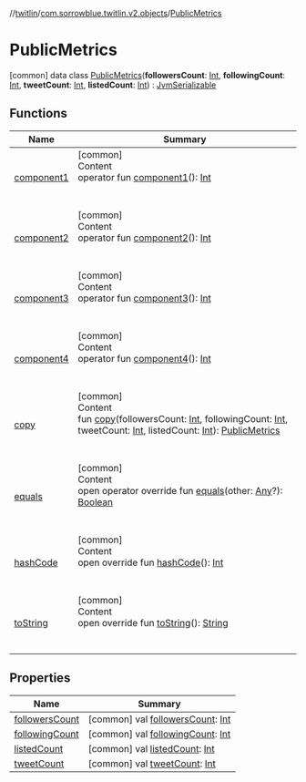 //[twitlin](../../index.md)/[com.sorrowblue.twitlin.v2.objects](../index.md)/[PublicMetrics](index.md)



# PublicMetrics  
 [common] data class [PublicMetrics](index.md)(**followersCount**: [Int](https://kotlinlang.org/api/latest/jvm/stdlib/kotlin/-int/index.html), **followingCount**: [Int](https://kotlinlang.org/api/latest/jvm/stdlib/kotlin/-int/index.html), **tweetCount**: [Int](https://kotlinlang.org/api/latest/jvm/stdlib/kotlin/-int/index.html), **listedCount**: [Int](https://kotlinlang.org/api/latest/jvm/stdlib/kotlin/-int/index.html)) : [JvmSerializable](../../com.sorrowblue.twitlin.annotation/-jvm-serializable/index.md)   


## Functions  
  
|  Name|  Summary| 
|---|---|
| <a name="com.sorrowblue.twitlin.v2.objects/PublicMetrics/component1/#/PointingToDeclaration/"></a>[component1](component1.md)| <a name="com.sorrowblue.twitlin.v2.objects/PublicMetrics/component1/#/PointingToDeclaration/"></a>[common]  <br>Content  <br>operator fun [component1](component1.md)(): [Int](https://kotlinlang.org/api/latest/jvm/stdlib/kotlin/-int/index.html)  <br><br><br>
| <a name="com.sorrowblue.twitlin.v2.objects/PublicMetrics/component2/#/PointingToDeclaration/"></a>[component2](component2.md)| <a name="com.sorrowblue.twitlin.v2.objects/PublicMetrics/component2/#/PointingToDeclaration/"></a>[common]  <br>Content  <br>operator fun [component2](component2.md)(): [Int](https://kotlinlang.org/api/latest/jvm/stdlib/kotlin/-int/index.html)  <br><br><br>
| <a name="com.sorrowblue.twitlin.v2.objects/PublicMetrics/component3/#/PointingToDeclaration/"></a>[component3](component3.md)| <a name="com.sorrowblue.twitlin.v2.objects/PublicMetrics/component3/#/PointingToDeclaration/"></a>[common]  <br>Content  <br>operator fun [component3](component3.md)(): [Int](https://kotlinlang.org/api/latest/jvm/stdlib/kotlin/-int/index.html)  <br><br><br>
| <a name="com.sorrowblue.twitlin.v2.objects/PublicMetrics/component4/#/PointingToDeclaration/"></a>[component4](component4.md)| <a name="com.sorrowblue.twitlin.v2.objects/PublicMetrics/component4/#/PointingToDeclaration/"></a>[common]  <br>Content  <br>operator fun [component4](component4.md)(): [Int](https://kotlinlang.org/api/latest/jvm/stdlib/kotlin/-int/index.html)  <br><br><br>
| <a name="com.sorrowblue.twitlin.v2.objects/PublicMetrics/copy/#kotlin.Int#kotlin.Int#kotlin.Int#kotlin.Int/PointingToDeclaration/"></a>[copy](copy.md)| <a name="com.sorrowblue.twitlin.v2.objects/PublicMetrics/copy/#kotlin.Int#kotlin.Int#kotlin.Int#kotlin.Int/PointingToDeclaration/"></a>[common]  <br>Content  <br>fun [copy](copy.md)(followersCount: [Int](https://kotlinlang.org/api/latest/jvm/stdlib/kotlin/-int/index.html), followingCount: [Int](https://kotlinlang.org/api/latest/jvm/stdlib/kotlin/-int/index.html), tweetCount: [Int](https://kotlinlang.org/api/latest/jvm/stdlib/kotlin/-int/index.html), listedCount: [Int](https://kotlinlang.org/api/latest/jvm/stdlib/kotlin/-int/index.html)): [PublicMetrics](index.md)  <br><br><br>
| <a name="kotlin/Any/equals/#kotlin.Any?/PointingToDeclaration/"></a>[equals](../../com.sorrowblue.twitlin.v2.users/-users-api/-expansion/-companion/index.md#%5Bkotlin%2FAny%2Fequals%2F%23kotlin.Any%3F%2FPointingToDeclaration%2F%5D%2FFunctions%2F1930806739)| <a name="kotlin/Any/equals/#kotlin.Any?/PointingToDeclaration/"></a>[common]  <br>Content  <br>open operator override fun [equals](../../com.sorrowblue.twitlin.v2.users/-users-api/-expansion/-companion/index.md#%5Bkotlin%2FAny%2Fequals%2F%23kotlin.Any%3F%2FPointingToDeclaration%2F%5D%2FFunctions%2F1930806739)(other: [Any](https://kotlinlang.org/api/latest/jvm/stdlib/kotlin/-any/index.html)?): [Boolean](https://kotlinlang.org/api/latest/jvm/stdlib/kotlin/-boolean/index.html)  <br><br><br>
| <a name="kotlin/Any/hashCode/#/PointingToDeclaration/"></a>[hashCode](../../com.sorrowblue.twitlin.v2.users/-users-api/-expansion/-companion/index.md#%5Bkotlin%2FAny%2FhashCode%2F%23%2FPointingToDeclaration%2F%5D%2FFunctions%2F1930806739)| <a name="kotlin/Any/hashCode/#/PointingToDeclaration/"></a>[common]  <br>Content  <br>open override fun [hashCode](../../com.sorrowblue.twitlin.v2.users/-users-api/-expansion/-companion/index.md#%5Bkotlin%2FAny%2FhashCode%2F%23%2FPointingToDeclaration%2F%5D%2FFunctions%2F1930806739)(): [Int](https://kotlinlang.org/api/latest/jvm/stdlib/kotlin/-int/index.html)  <br><br><br>
| <a name="kotlin/Any/toString/#/PointingToDeclaration/"></a>[toString](../../com.sorrowblue.twitlin.v2.users/-users-api/-expansion/-companion/index.md#%5Bkotlin%2FAny%2FtoString%2F%23%2FPointingToDeclaration%2F%5D%2FFunctions%2F1930806739)| <a name="kotlin/Any/toString/#/PointingToDeclaration/"></a>[common]  <br>Content  <br>open override fun [toString](../../com.sorrowblue.twitlin.v2.users/-users-api/-expansion/-companion/index.md#%5Bkotlin%2FAny%2FtoString%2F%23%2FPointingToDeclaration%2F%5D%2FFunctions%2F1930806739)(): [String](https://kotlinlang.org/api/latest/jvm/stdlib/kotlin/-string/index.html)  <br><br><br>


## Properties  
  
|  Name|  Summary| 
|---|---|
| <a name="com.sorrowblue.twitlin.v2.objects/PublicMetrics/followersCount/#/PointingToDeclaration/"></a>[followersCount](followers-count.md)| <a name="com.sorrowblue.twitlin.v2.objects/PublicMetrics/followersCount/#/PointingToDeclaration/"></a> [common] val [followersCount](followers-count.md): [Int](https://kotlinlang.org/api/latest/jvm/stdlib/kotlin/-int/index.html)   <br>
| <a name="com.sorrowblue.twitlin.v2.objects/PublicMetrics/followingCount/#/PointingToDeclaration/"></a>[followingCount](following-count.md)| <a name="com.sorrowblue.twitlin.v2.objects/PublicMetrics/followingCount/#/PointingToDeclaration/"></a> [common] val [followingCount](following-count.md): [Int](https://kotlinlang.org/api/latest/jvm/stdlib/kotlin/-int/index.html)   <br>
| <a name="com.sorrowblue.twitlin.v2.objects/PublicMetrics/listedCount/#/PointingToDeclaration/"></a>[listedCount](listed-count.md)| <a name="com.sorrowblue.twitlin.v2.objects/PublicMetrics/listedCount/#/PointingToDeclaration/"></a> [common] val [listedCount](listed-count.md): [Int](https://kotlinlang.org/api/latest/jvm/stdlib/kotlin/-int/index.html)   <br>
| <a name="com.sorrowblue.twitlin.v2.objects/PublicMetrics/tweetCount/#/PointingToDeclaration/"></a>[tweetCount](tweet-count.md)| <a name="com.sorrowblue.twitlin.v2.objects/PublicMetrics/tweetCount/#/PointingToDeclaration/"></a> [common] val [tweetCount](tweet-count.md): [Int](https://kotlinlang.org/api/latest/jvm/stdlib/kotlin/-int/index.html)   <br>

